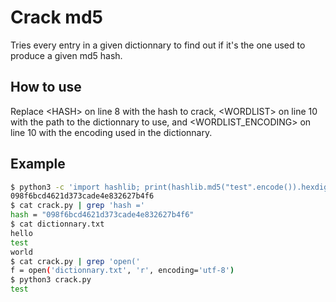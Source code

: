 # Crack md5

Tries every entry in a given dictionnary to find out if it's the one used to produce a given md5 hash.

## How to use

Replace \<HASH\> on line 8 with the hash to crack, \<WORDLIST\> on line 10 with the path to the dictionnary to use, and <WORDLIST_ENCODING> on line 10 with the encoding used in the dictionnary.

## Example

```sh
$ python3 -c 'import hashlib; print(hashlib.md5("test".encode()).hexdigest())'
098f6bcd4621d373cade4e832627b4f6
$ cat crack.py | grep 'hash ='         
hash = "098f6bcd4621d373cade4e832627b4f6"
$ cat dictionnary.txt       
hello
test
world
$ cat crack.py | grep 'open(' 
f = open('dictionnary.txt', 'r', encoding='utf-8')
$ python3 crack.py
test
```
